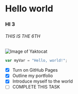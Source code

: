 # Hello world
### HI 3

###### THIS IS THE 6TH

![Image of Yaktocat](https://octodex.github.com/images/yaktocat.png)


``` javascript
var myVar = "Hello, world!";
```


- [X] Turn on GitHub Pages
- [X] Outline my portfolio
- [X] Introduce myself to the world
- [ ] COMPLETE THIS TASK
